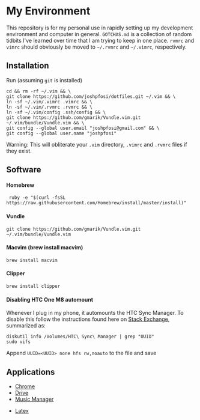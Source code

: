 # My Environment

This repository is for my personal use in rapidly setting up my development environment and computer in general. `GOTCHAS.md` is a collection of random tidbits I've learned over time that I am trying to keep in one place. `rvmrc` and `vimrc` should obviously be moved to `~/.rvmrc` and `~/.vimrc`, respectively.

## Installation

Run (assuming `git` is installed)

```
cd && rm -rf ~/.vim && \
git clone https://github.com/joshpfosi/dotfiles.git ~/.vim && \
ln -sf ~/.vim/.vimrc .vimrc && \
ln -sf ~/.vim/.rvmrc .rvmrc && \
ln -sf ~/.vim/config .ssh/config && \
git clone https://github.com/gmarik/Vundle.vim.git ~/.vim/bundle/Vundle.vim && \
git config --global user.email "joshpfosi@gmail.com" && \
git config --global user.name "joshpfosi"
```

Warning: This will obliterate your `.vim` directory, `.vimrc` and `.rvmrc`
files if they exist.

## Software

#### Homebrew
     ruby -e "$(curl -fsSL https://raw.githubusercontent.com/Homebrew/install/master/install)"
#### Vundle
    git clone https://github.com/gmarik/Vundle.vim.git ~/.vim/bundle/Vundle.vim
#### Macvim (brew install macvim)
    brew install macvim
#### Clipper
    brew install clipper

#### Disabling HTC One M8 automount

Whenever I plug in my phone, it automounts the HTC Sync Manager. To disable this follow the instructions found here on [Stack Exchange](http://apple.stackexchange.com/questions/108394/remove-htc-sync-manager-from-autostart), summarized as:

    diskutil info /Volumes/HTC\ Sync\ Manager | grep "UUID"
    sudo vifs

Append `UUID=<UUID> none hfs rw,noauto` to the file and save

## Applications
* [Chrome](https://support.google.com/chrome/answer/95346?hl=en)
* [Drive](https://www.google.com/drive/download/)
* [Music Manager](https://support.google.com/googleplay/answer/1229970?hl=en)
<!---
* [Postgres.app](http://postgresapp.com/)
* [Java](http://www.oracle.com/technetwork/java/javase/downloads/jdk8-downloads-2133151.html)
-->
* [Latex](http://tug.org/mactex/mactex-download.html)
